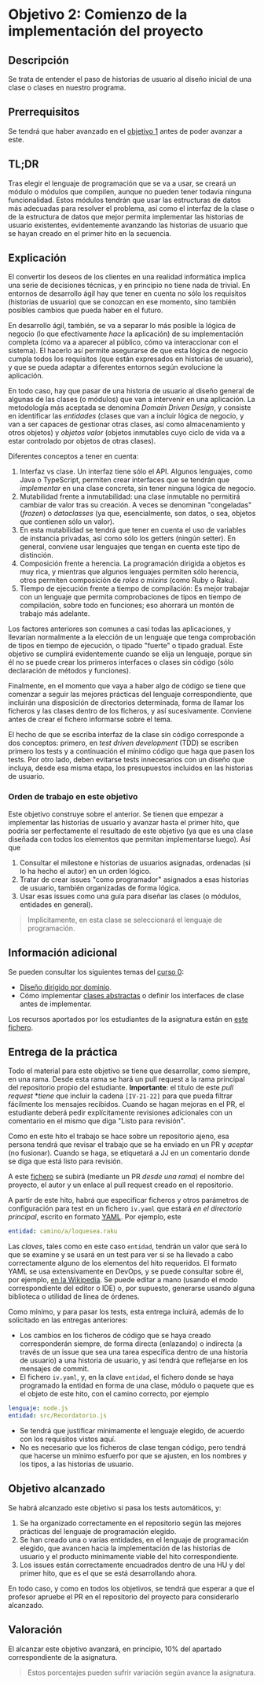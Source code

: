 # Objetivo 2: Comienzo de la implementación del proyecto

## Descripción

Se trata de entender el paso de historias de usuario al diseño inicial de una
clase o clases en nuestro programa.

## Prerrequisitos

Se tendrá que haber avanzado en el [objetivo 1](1.Infraestructura.md) antes
de poder avanzar a este.

## TL;DR

Tras elegir el lenguaje de programación que se va a usar, se creará un
módulo o módulos que compilen, aunque no pueden tener todavía ninguna
funcionalidad. Estos módulos tendrán que usar las estructuras de datos
más adecuadas para resolver el problema, así como el interfaz de la
clase o de la estructura de datos que mejor permita implementar las
historias de usuario existentes, evidentemente avanzando las historias de
usuario que se hayan creado en el primer hito en la secuencia.

## Explicación

El convertir los deseos de los clientes en una realidad informática implica una
serie de decisiones técnicas, y en principio no tiene nada de trivial. En
entornos de desarrollo ágil hay que tener en cuenta no sólo los requisitos
(historias de usuario) que se conozcan en ese momento, sino también posibles
cambios que pueda haber en el futuro.

En desarrollo ágil, también, se va a separar lo más posible la lógica de negocio
(lo que efectivamente *hace* la aplicación) de su implementación completa (cómo
va a aparecer al público, cómo va interaccionar con el sistema). El hacerlo así
permite asegurarse de que esta lógica de negocio cumpla todos los requisitos
(que están expresados en historias de usuario), y que se pueda adaptar a
diferentes entornos según evolucione la aplicación.

En todo caso, hay que pasar de una historia de usuario al diseño general de
algunas de las clases (o módulos) que van a intervenir en una aplicación. La
metodología más aceptada se denomina *Domain Driven Design*, y consiste en
identificar las *entidades* (clases que van a incluir lógica de negocio, y van a
ser capaces de gestionar otras clases, así como almacenamiento y otros objetos)
y *objetos valor* (objetos inmutables cuyo ciclo de vida va a estar controlado
por objetos de otras clases).

Diferentes conceptos a tener en cuenta:

1. Interfaz vs clase. Un interfaz tiene sólo el API. Algunos lenguajes, como
   Java o TypeScript, permiten crear interfaces que se tendrán que *implementar*
   en una clase concreta, sin tener ninguna lógica de negocio.
2. Mutabilidad frente a inmutabilidad: una clase inmutable no permitirá cambiar
   de valor tras su creación. A veces se denominan "congeladas" (*frozen*) o
   *dataclasses* (ya que, esencialmente, son datos, o sea, objetos que contienen
   sólo un valor).
3. En esta mutabilidad se tendrá que tener en cuenta el uso de variables de
   instancia privadas, así como sólo los getters (ningún setter). En general,
   conviene usar lenguajes que tengan en cuenta este tipo de distinción.
4. Composición frente a herencia. La programación dirigida a objetos es muy
   rica, y mientras que algunos lenguajes permiten sólo herencia, otros permiten
   composición de *roles* o *mixins* (como Ruby o Raku).
5. Tiempo de ejecución frente a tiempo de compilación: Es mejor trabajar con un
   lenguaje que permita comprobaciones de tipos en tiempo de compilación, sobre
   todo en funciones; eso ahorrará un montón de trabajo más adelante.

Los factores anteriores son comunes a casi todas las aplicaciones, y llevarían
normalmente a la elección de un lenguaje que tenga comprobación de tipos en
tiempo de ejecución, o tipado "fuerte" o tipado gradual. Este objetivo se
cumplirá evidentemente cuando se elija un lenguaje, porque sin él no se puede
crear los primeros interfaces o clases sin código (sólo declaración de métodos y
funciones).

Finalmente, en el momento que vaya a haber algo de código se tiene que comenzar
a seguir las mejores prácticas del lenguaje correspondiente, que incluirán una
disposición de directorios determinada, forma de llamar los ficheros y las
clases dentro de los ficheros, y así sucesivamente. Conviene antes de crear el
fichero informarse sobre el tema.

El hecho de que se escriba interfaz de la clase sin código corresponde a dos
conceptos: primero, en *test driven development* (TDD) se escriben primero los
tests y a continuación el mínimo código que haga que pasen los tests. Por otro
lado, deben evitarse tests innecesarios con un diseño que incluya, desde esa
misma etapa, los presupuestos incluidos en las historias de usuario.

### Orden de trabajo en este objetivo

Este objetivo construye sobre el anterior. Se tienen que empezar a implementar
las historias de usuario y avanzar hasta el primer hito, que podría ser
perfectamente el resultado de este objetivo (ya que es una clase diseñada con
todos los elementos que permitan implementarse luego). Así que

1. Consultar el milestone e historias de usuarios asignadas, ordenadas (si lo ha
   hecho el autor) en un orden lógico.
2. Tratar de crear issues "como programador" asignados a esas historias de
   usuario, también organizadas de forma lógica.
3. Usar esas issues como una guía para diseñar las clases (o módulos, entidades
   en general).

> Implícitamente, en esta clase se seleccionará el lenguaje de programación.

## Información adicional

Se pueden consultar los siguientes temas
del [curso 0](https://jj.github.io/curso-tdd):

* [Diseño dirigido por dominio](https://jj.github.io/curso-tdd/temas/dise%C3%B1o.html).
* Cómo implementar
  [clases abstractas](https://jj.github.io/curso-tdd/temas/a-programar.html) o
  definir los interfaces de clase antes de implementar.

Los recursos aportados por los estudiantes de la asignatura están
en [este fichero](2.Entidad.recursos.md).

## Entrega de la práctica

Todo el material para este objetivo se tiene que desarrollar, como siempre, en
una rama. Desde esta rama se hará un pull request a la rama principal del
repositorio propio del estudiante. **Importante**: el título de este *pull
request* **tiene* que incluir la cadena `[IV-21-22]` para que pueda filtrar
fácilmente los mensajes recibidos. Cuando se hagan mejoras en el PR, el
estudiante deberá pedir explícitamente revisiones adicionales con un comentario
en el mismo que diga "Listo para revisión".

Como en este hito el trabajo se hace sobre un repositorio ajeno, esa persona
tendrá que revisar el trabajo que se ha enviado en un PR y *aceptar* (no
fusionar). Cuando se haga, se etiquetará a JJ en un comentario donde se diga que
está listo para revisión.

A este
[fichero](https://github.com/JJ/IV-21-22/blob/master/proyectos/objetivo-2.md) se
subirá (mediante un PR *desde una rama*) el nombre del proyecto, el autor y un
enlace al pull request creado en el repositorio.

A partir de este hito, habrá que especificar ficheros y otros
parámetros de configuración para test en un fichero `iv.yaml` que
estará *en el directorio principal*, escrito en formato
[YAML](https://yaml.org). Por ejemplo, este

```yaml
entidad: camino/a/loquesea.raku
```

Las *claves*, tales como en este caso `entidad`, tendrán un valor que será lo
que se examine y se usará en un test para ver si se ha llevado a cabo
correctamente alguno de los elementos del hito requeridos. El formato YAML se
usa extensivamente en DevOps, y se puede consultar sobre él, por ejemplo, [en la
Wikipedia](https://en.wikipedia.org/wiki/YAML). Se puede editar a mano (usando
el modo correspondiente del editor o IDE) o, por supuesto, generarse usando
alguna biblioteca o utilidad de línea de órdenes.

Como mínimo, y para pasar los tests, esta entrega incluirá, además de lo
solicitado en las entregas anteriores:

* Los cambios en los ficheros de código que se haya creado corresponderán
  siempre, de forma directa (enlazando) o indirecta (a través de un issue que
  sea una tarea específica dentro de una historia de usuario) a una historia de
  usuario, y así tendrá que reflejarse en los mensajes de commit.
* El fichero `iv.yaml`, y, en la clave `entidad`, el fichero donde se haya
  programado la entidad en forma de una clase, módulo o paquete que es el
  objeto de este hito, con el camino correcto, por ejemplo

```yaml
lenguaje: node.js
entidad: src/Recordatorio.js
```

* Se tendrá que justificar mínimamente el lenguaje elegido, de acuerdo con los
  requisitos vistos aquí.
* No es necesario que los ficheros de clase tengan código, pero tendrá que
  hacerse un mínimo esfuerfo por que se ajusten, en los nombres y los tipos, a
  las historias de usuario.

## Objetivo alcanzado

Se habrá alcanzado este objetivo si pasa los tests automáticos, y:

1. Se ha organizado correctamente en el repositorio según las mejores prácticas
  del lenguaje de programación elegido.
2. Se han creado una o varias entidades, en el lenguaje de programación elegido,
   que avancen hacia la implementación de las historias de usuario y el producto
   mínimamente viable del hito correspondiente.
3. Los issues están correctamente encuadrados dentro de una HU y del primer
   hito, que es el que se está desarrollando ahora.

En todo caso, y como en todos los objetivos, se tendrá que esperar a
que el profesor apruebe el PR en el repositorio del proyecto para
considerarlo alcanzado.

## Valoración

El alcanzar este objetivo avanzará, en principio, 10% del apartado
correspondiente de la asignatura.

> Estos porcentajes pueden sufrir variación según avance la asignatura.
